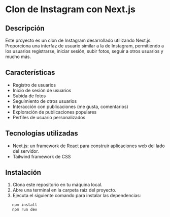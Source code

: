 # Clon de Instagram con Next.js

## Descripción

Este proyecto es un clon de Instagram desarrollado utilizando Next.js. Proporciona una interfaz de usuario similar a la de Instagram, permitiendo a los usuarios registrarse, iniciar sesión, subir fotos, seguir a otros usuarios y mucho más.

## Características

- Registro de usuarios
- Inicio de sesión de usuarios
- Subida de fotos
- Seguimiento de otros usuarios
- Interacción con publicaciones (me gusta, comentarios)
- Exploración de publicaciones populares
- Perfiles de usuario personalizados

## Tecnologías utilizadas

- Next.js: un framework de React para construir aplicaciones web del lado del servidor.
- Tailwind framework de CSS

## Instalación

1. Clona este repositorio en tu máquina local.
2. Abre una terminal en la carpeta raíz del proyecto.
3. Ejecuta el siguiente comando para instalar las dependencias:

```bash
   npm install
   npm run dev
